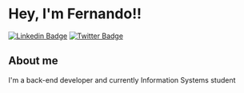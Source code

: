 # Hey, I'm Fernando!! 

[![Linkedin Badge](https://img.shields.io/badge/-LinkedIn-blue?style=flat-square&logo=Linkedin&logoColor=white&link=https://www.linkedin.com/in/fernando-andrade-084222198/)](https://www.linkedin.com/in/fernanduandrade)
[![Twitter Badge](https://img.shields.io/badge/-Twitter-1ca0f1?style=flat-square&labelColor=1ca0f1&logo=twitter&logoColor=white&link=https://twitter.com/fernanduandrade)](https://twitter.com/fernanduandrade)

## About me
I'm a back-end developer and currently Information Systems student
